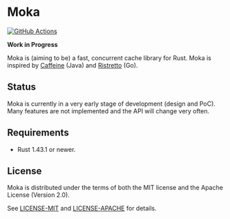 # Moka

[![GitHub Actions](https://github.com/moka-rs/moka/workflows/CI/badge.svg)][gh-actions]

[gh-actions]: https://github.com/moka-rs/moka/actions?query=workflow%3ACI

**Work in Progress**

Moka is (aiming to be) a fast, concurrent cache library for Rust. Moka is
inspired by [Caffeine][caffeine-git] (Java) and [Ristretto][ristretto-git]
(Go).

[caffeine-git]: https://github.com/ben-manes/caffeine
[ristretto-git]: https://github.com/dgraph-io/ristretto

<!--
## Features

**TODO**
-->

## Status

Moka is currently in a very early stage of development (design and PoC). Many
features are not implemented and the API will change very often.

<!--
## Table of Contents

**TODO**
-->

## Requirements

- Rust 1.43.1 or newer.

<!--
- aHash 0.5 requires 1.43.
- cht requires 1.41.
-->

<!--
## Usage

### Example

**TODO**

### Config

**TODO**
-->

## License

Moka is distributed under the terms of both the MIT license and the Apache
License (Version 2.0).

See [LICENSE-MIT](LICENSE-MIT) and [LICENSE-APACHE](LICENSE-APACHE) for
details.
